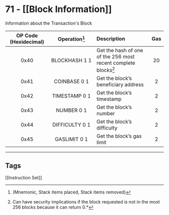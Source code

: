 # 71 - [[Block Information]]


Information about the Transaction's Block

| OP Code (Hexidecimal) |        Operation[^1]         | Description                                                    | Gas |
|:---------------------:|:---------------------------:|:-------------------------------------------------------------- |:---:|
|         0x40          | <nobr>BLOCKHASH 1 1</nobr>  | Get the hash of one of the 256 most recent complete blocks[^2] | 20  |
|         0x41          |        COINBASE 0 1         | Get the block’s beneficiary address                            |  2  |
|         0x42          |        TIMESTAMP 0 1        | Get the block’s timestamp                                      |  2  |
|         0x43          |         NUMBER 0 1          | Get the block’s number                                         |  2  |
|         0x44          | <nobr>DIFFICULTY 0 1</nobr> | Get the block’s difficulty                                     |  2  |
|         0x45          |        GASLIMIT 0 1         | Get the block’s gas limit                                      |  2  |

[^1]: (Mnemonic, Stack items placed, Stack items removed)
[^2]:Can have security implications if the block requested is not in the most 256 blocks because it can return 0.* 

 ---
## Tags
[[Instruction Set]]